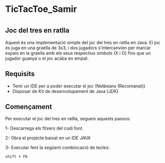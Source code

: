 # TicTacToe_Samir
#
## Joc del tres en ratlla

Aquest és una implementació simple del joc del tres en ratlla en Java. El joc es juga en una graella de 3x3, i dos jugadors 
s'intercanvien per marcar espais en la graella amb els seus respectius símbols (X i O) fins que un jugador guanya o el 
joc acaba en empat.

## Requisits

- Tenir un IDE per a poder executar el joc (Netbeans (Recomanat))
- Disposar de Kit de desenvolupament de Java (JDK)

## Començament

Per executar el joc del tres en ratlla, segueix aquests passos:

1- Descarrega els fitxers del codi font.

2- Obra el projecte baixat en un IDE *JAVA*

3- Executar fent la següent combincació de tecles: 
```
shift + F6
```
